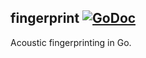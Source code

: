 ## fingerprint [![GoDoc](https://godoc.org/github.com/go-fingerprint/fingerprint?status.svg)](https://godoc.org/github.com/go-fingerprint/fingerprint)

Acoustic fingerprinting in Go.
